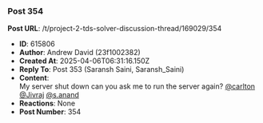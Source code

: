 ### Post 354
**Post URL**: /t/project-2-tds-solver-discussion-thread/169029/354
- **ID**: 615806
- **Author**: Andrew David (23f1002382)
- **Created At**: 2025-04-06T06:31:16.150Z
- **Reply To**: Post 353 (Saransh Saini, Saransh_Saini)
- **Content**:  
  My server shut down can you ask me to run the server again? <a class="mention" href="/u/carlton">@carlton</a> <a class="mention" href="/u/jivraj">@Jivraj</a> <a class="mention" href="/u/s.anand">@s.anand</a>
- **Reactions**: None
- **Post Number**: 354


